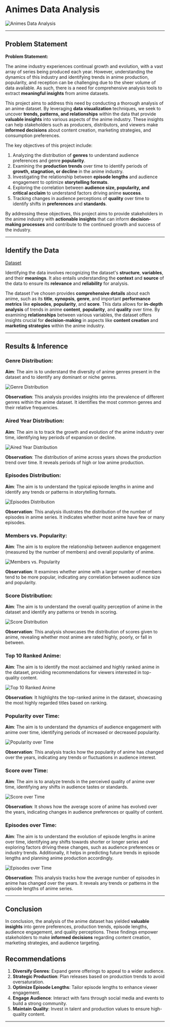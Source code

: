 # Animes Data Analysis

![Animes Data Analysis](image-9.png)

-----

## Problem Statement

**Problem Statement:**

The anime industry experiences continual growth and evolution, with a vast array of series being produced each year. However, understanding the dynamics of this industry and identifying trends in anime production, popularity, and reception can be challenging due to the sheer volume of data available. As such, there is a need for comprehensive analysis tools to extract **meaningful insights** from anime datasets.

This project aims to address this need by conducting a thorough analysis of an anime dataset. By leveraging **data visualization** techniques, we seek to uncover **trends, patterns, and relationships** within the data that provide **valuable insights** into various aspects of the anime industry. These insights can help stakeholders such as producers, distributors, and viewers make **informed decisions** about content creation, marketing strategies, and consumption preferences.

The key objectives of this project include:
1. Analyzing the distribution of **genres** to understand audience preferences and genre **popularity**.
2. Examining the **production trends** over time to identify periods of **growth, stagnation, or decline** in the anime industry.
3. Investigating the relationship between **episode lengths** and audience engagement to optimize **storytelling formats**.
4. Exploring the correlation between **audience size, popularity, and critical acclaim** to understand factors driving anime **success**.
5. Tracking changes in audience perceptions of **quality** over time to identify shifts in **preferences** and **standards**.

By addressing these objectives, this project aims to provide stakeholders in the anime industry with **actionable insights** that can inform **decision-making processes** and contribute to the continued growth and success of the industry.

-----

## Identify the Data

[Dataset](https://github.com/Tanay-Dwivedi/Animes-Data-Analysis/blob/master/animes.csv)

Identifying the data involves recognizing the dataset's **structure**, **variables**, and their **meanings**. It also entails understanding the **context** and **source** of the data to ensure its **relevance** and **reliability** for analysis.

The dataset I've chosen provides **comprehensive details** about each anime, such as its **title**, **synopsis**, **genre**, and important **performance metrics** like **episodes**, **popularity**, and **score**. This data allows for **in-depth analysis** of trends in anime **content**, **popularity**, and **quality** over time. By examining **relationships** between various variables, the dataset offers insights crucial for **decision-making** in aspects like **content creation** and **marketing strategies** within the anime industry.

-----

## Results & Inference

### Genre Distribution:

**Aim**: The aim is to understand the diversity of anime genres present in the dataset and to identify any dominant or niche genres.

![Genre Distribution](image.png)

**Observation**: This analysis provides insights into the prevalence of different genres within the anime dataset. It identifies the most common genres and their relative frequencies.

### Aired Year Distribution:

**Aim**: The aim is to track the growth and evolution of the anime industry over time, identifying key periods of expansion or decline.

![Aired Year Distribution](image-1.png)

**Observation**: The distribution of anime across years shows the production trend over time. It reveals periods of high or low anime production.

### Episodes Distribution:

**Aim**: The aim is to understand the typical episode lengths in anime and identify any trends or patterns in storytelling formats.

![Episodes Distribution](image-2.png)

**Observation**: This analysis illustrates the distribution of the number of episodes in anime series. It indicates whether most anime have few or many episodes.


### Members vs. Popularity:

**Aim**: The aim is to explore the relationship between audience engagement (measured by the number of members) and overall popularity of anime.

![Members vs. Popularity](image-3.png)

**Observation**: It examines whether anime with a larger number of members tend to be more popular, indicating any correlation between audience size and popularity.


### Score Distribution:

**Aim**: The aim is to understand the overall quality perception of anime in the dataset and identify any patterns or trends in scoring.

![Score Distribution](image-4.png)

**Observation**: This analysis showcases the distribution of scores given to anime, revealing whether most anime are rated highly, poorly, or fall in between.

### Top 10 Ranked Anime:

**Aim**: The aim is to identify the most acclaimed and highly ranked anime in the dataset, providing recommendations for viewers interested in top-quality content.

![Top 10 Ranked Anime](image-5.png)

**Observation**: It highlights the top-ranked anime in the dataset, showcasing the most highly regarded titles based on ranking.

### Popularity over Time:

**Aim**: The aim is to understand the dynamics of audience engagement with anime over time, identifying periods of increased or decreased popularity.

![Popularity over Time](image-6.png)

**Observation**: This analysis tracks how the popularity of anime has changed over the years, indicating any trends or fluctuations in audience interest.


### Score over Time:
 
**Aim**: The aim is to analyze trends in the perceived quality of anime over time, identifying any shifts in audience tastes or standards.

![Score over Time](image-7.png)

**Observation**: It shows how the average score of anime has evolved over the years, indicating changes in audience preferences or quality of content.

### Episodes over Time:

**Aim**: The aim is to understand the evolution of episode lengths in anime over time, identifying any shifts towards shorter or longer series and exploring factors driving these changes, such as audience preferences or industry trends. Additionally, it helps in predicting future trends in episode lengths and planning anime production accordingly.

![Episodes over Time](image-8.png)

**Observation**: This analysis tracks how the average number of episodes in anime has changed over the years. It reveals any trends or patterns in the episode lengths of anime series.

-----

## Conclusion

In conclusion, the analysis of the anime dataset has yielded **valuable insights** into genre preferences, production trends, episode lengths, audience engagement, and quality perceptions. These findings empower stakeholders to make **informed decisions** regarding content creation, marketing strategies, and audience targeting.

## Recommendations

1. **Diversify Genres**: Expand genre offerings to appeal to a wider audience.
2. **Strategic Production**: Plan releases based on production trends to avoid oversaturation.
3. **Optimize Episode Lengths**: Tailor episode lengths to enhance viewer engagement.
4. **Engage Audience**: Interact with fans through social media and events to build a strong community.
5. **Maintain Quality**: Invest in talent and production values to ensure high-quality content.

-----
